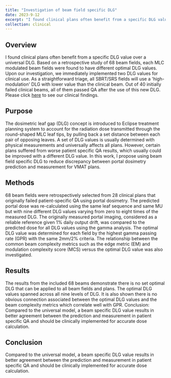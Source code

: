 ```yaml
---
title: "Investigation of beam field specific DLG"
date: 2023-9-12
excerpt: "I found clinical plans often benefit from a specific DLG value over a universal DLG. Based on a retrospective study of 68 beam fields, each MLC modulated beam fields were found to have different optimal DLG values. Upon my investigation, our clinic implemented two DLG values for treatment planning and clinical dose evaluation. The planning and QA workflow have been significantly improved! *Please click the title to know more about this project!*"
collection: clinical
---
```


## Overview
I found clinical plans often benefit from a specific DLG value over a universal DLG. Based on a retrospective study of 68 beam fields, each MLC modulated beam fields were found to have different optimal DLG values. Upon our investigation, we immediately implemented two DLG values for clinical use. As a straightforward triage, all SBRT/SRS fields will use a 'high-modulation' DLG with lower value than the clinical beam. Out of 40 initially failed clinical beams, all of them passed QA after the use of this new DLG. Please click [here](/files/Poster_DLG.pdf) to see our clinical findings.

## Purpose 
The dosimetric leaf gap (DLG) concept is introduced to Eclipse treatment planning system to account for the radiation dose transmitted through the round-shaped MLC leaf tips, by pulling back a set distance between each pair of opposing leaves. A set of DLG values is usually determined with physical measurements and universally affects all plans. However, certain plans suffered from worse patient specific QA results, which usually could be improved with a different DLG value. In this work, I propose using beam field specific DLG to reduce discrepancy between portal dosimetry prediction and measurement for VMAT plans.

## Methods
68 beam fields were retrospectively selected from 28 clinical plans that originally failed patient-specific QA using portal dosimetry. The predicted portal dose was re-calculated using the same leaf sequence and same MU but with nine different DLG values varying from zero to eight times of the measured DLG. The originally measured portal imaging, considered as a reliable reference given 1% daily output drift, was compared to the predicted dose for all DLG values using the gamma analysis. The optimal DLG value was determined for each field by the highest gamma passing rate (GPR) with the same 2mm/2% criteria. The relationship between the common beam complexity metrics such as the edge metric (EM) and modulation complexity score (MCS) versus the optimal DLG value was also investigated.

## Results
The results from the included 68 beams demonstrate there is no set optimal DLG that can be applied to all beam fields and plans. The optimal DLG values spanned across all nine levels of DLG. It is also shown there is no obvious connection associated between the optimal DLG values and the beam complexity metrics which correlate well with GPR.
Conclusion: Compared to the universal model, a beam specific DLG value results in better agreement between the prediction and measurement in patient specific QA and should be clinically implemented for accurate dose calculation.

## Conclusion 
Compared to the universal model, a beam specific DLG value results in better agreement between the prediction and measurement in patient specific QA and should be clinically implemented for accurate dose calculation.